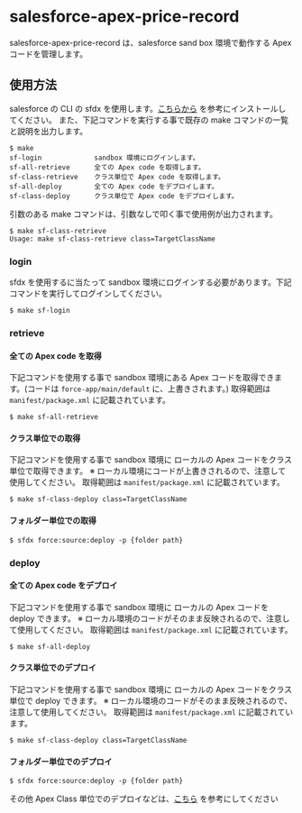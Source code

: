 # salesforce-apex-price-record
salesforce-apex-price-record は、salesforce sand box 環境で動作する Apex コードを管理します。

## 使用方法
salesforce の CLI の sfdx を使用します。[こちらから](https://developer.salesforce.com/docs/atlas.ja-jp.sfdx_setup.meta/sfdx_setup/sfdx_setup_install_cli.htm) を参考にインストールしてください。
また、下記コマンドを実行する事で既存の make コマンドの一覧と説明を出力します。
```
$ make
sf-login             sandbox 環境にログインします。
sf-all-retrieve      全ての Apex code を取得します。
sf-class-retrieve    クラス単位で Apex code を取得します。
sf-all-deploy        全ての Apex code をデプロイします。
sf-class-deploy      クラス単位で Apex code をデプロイします。
```
引数のある make コマンドは、引数なしで叩く事で使用例が出力されます。
```
$ make sf-class-retrieve
Usage: make sf-class-retrieve class=TargetClassName
```

### login
sfdx を使用するに当たって sandbox 環境にログインする必要があります。下記コマンドを実行してログインしてください。
```
$ make sf-login
```

### retrieve
#### 全ての Apex code を取得
下記コマンドを使用する事で sandbox 環境にある Apex コードを取得できます。(コードは `force-app/main/default` に、上書きされます。)
取得範囲は `manifest/package.xml` に記載されています。
```
$ make sf-all-retrieve
```

#### クラス単位での取得
下記コマンドを使用する事で sandbox 環境に ローカルの Apex コードをクラス単位で取得できます。
※ ローカル環境にコードが上書きされるので、注意して使用してください。
取得範囲は `manifest/package.xml` に記載されています。
```
$ make sf-class-deploy class=TargetClassName
```

#### フォルダー単位での取得
```
$ sfdx force:source:deploy -p {folder path}
```

### deploy
#### 全ての Apex code をデプロイ
下記コマンドを使用する事で sandbox 環境に ローカルの Apex コードを deploy できます。
※ ローカル環境のコードがそのまま反映されるので、注意して使用してください。
取得範囲は `manifest/package.xml` に記載されています。
```
$ make sf-all-deploy
```

#### クラス単位でのデプロイ
下記コマンドを使用する事で sandbox 環境に ローカルの Apex コードをクラス単位で deploy できます。
※ ローカル環境のコードがそのまま反映されるので、注意して使用してください。
取得範囲は `manifest/package.xml` に記載されています。
```
$ make sf-class-deploy class=TargetClassName
```

#### フォルダー単位でのデプロイ
```
$ sfdx force:source:deploy -p {folder path}
```

その他 Apex Class 単位でのデプロイなどは、[こちら](https://developer.salesforce.com/docs/atlas.ja-jp.sfdx_dev.meta/sfdx_dev/sfdx_dev_develop_any_org.htm) を参考にしてください
